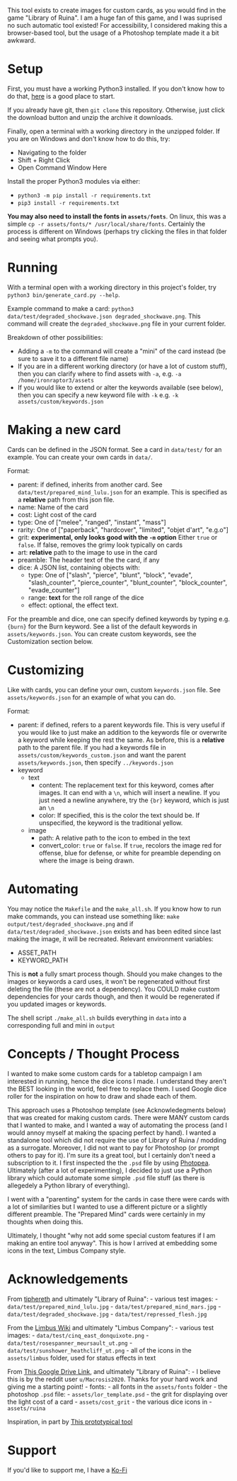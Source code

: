 This tool exists to create images for custom cards, as you would find in the game "Library of Ruina".
I am a huge fan of this game, and I was suprised no such automatic tool existed!
For accessibility, I considered making this a browser-based tool, but the usage of a Photoshop template made it a bit awkward.

# Setup

First, you must have a working Python3 installed.
If you don't know how to do that, [here](https://www.python.org/downloads/) is a good place to start.

If you already have git, then `git clone` this repository.
Otherwise, just click the download button and unzip the archive it downloads.

Finally, open a terminal with a working directory in the unzipped folder.
If you are on Windows and don't know how to do this, try:
- Navigating to the folder
- Shift + Right Click
- Open Command Window Here

Install the proper Python3 modules via either:
- `python3 -m pip install -r requirements.txt`
- `pip3 install -r requirements.txt`

**You may also need to install the fonts in `assets/fonts`**.
On linux, this was a simple `cp -r assets/fonts/* /usr/local/share/fonts`.
Certainly the process is different on Windows (perhaps try clicking the files in that folder and seeing what prompts you).

# Running

With a terminal open with a working directory in this project's folder, try `python3 bin/generate_card.py --help`.

Example command to make a card: `python3 data/test/degraded_shockwave.json degraded_shockwave.png`.
This command will create the `degraded_shockwave.png` file in your current folder.

Breakdown of other possibilities:
- Adding a `-m` to the command will create a "mini" of the card instead (be sure to save it to a different file name)
- If you are in a different working directory (or have a lot of custom stuff), then you can clarify where to find assets with `-a`, e.g. `-a /home/ironraptor3/assets`
- If you would like to extend or alter the keywords available (see below), then you can specify a new keyword file with `-k` e.g. `-k assets/custom/keywords.json`

# Making a new card

Cards can be defined in the JSON format.
See a card in `data/test/` for an example.
You can create your own cards in `data/`.

Format:
- parent: if defined, inherits from another card. See `data/test/prepared_mind_lulu.json` for an example. This is specified as a **relative** path from this json file.
- name: Name of the card
- cost: Light cost of the card
- type: One of ["melee", "ranged", "instant", "mass"]
- rarity: One of ["paperback", "hardcover", "limited", "objet d'art", "e.g.o"]
- grit: **experimental, only looks good with the `-m` option** Either `true` or `false`. If false, removes the grimy look typically on cards
- art: **relative** path to the image to use in the card
- preamble: The header text of the the card, if any
- dice: A JSON list, containing objects with:
    - type: One of ["slash", "pierce", "blunt", "block", "evade", "slash\_counter", "pierce\_counter", "blunt\_counter", "block\_counter", "evade\_counter"]
    - range: **text** for the roll range of the dice
    - effect: optional, the effect text.

For the preamble and dice, one can specify defined keywords by typing e.g. `{burn}` for the Burn keyword.
See a list of the default keywords in `assets/keywords.json`.
You can create custom keywords, see the Customization section below.

# Customizing

Like with cards, you can define your own, custom `keywords.json` file.
See `assets/keywords.json` for an example of what you can do.

Format:
- parent: if defined, refers to a parent keywords file. This is very useful if you would like to just make an addition to the keywords file or overwrite a keyword while keeping the rest the same. As before, this is a **relative** path to the parent file. If you had a keywords file in `assets/custom/keywords_custom.json` and want the parent `assets/keywords.json`, then specify `../keywords.json` 
- keyword
    - text
        - content: The replacement text for this keyword, comes after images. It can end with a `\n`, which will insert a newline. If you just need a newline anywhere, try the `{br}` keyword, which is just an `\n`
        - color: If specified, this is the color the text should be. If unspecified, the keyword is the traditional yellow.
    - image
        - path: A relative path to the icon to embed in the text
        - convert\_color: `true` or `false`. If `true`, recolors the image red for offense, blue for defense, or white for preamble depending on where the image is being drawn.

# Automating

You may notice the `Makefile` and the `make_all.sh`.
If you know how to run make commands, you can instead use something like:
`make output/test/degraded_shockwave.png` and if `data/test/degraded_shockwave.json` exists and has been edited since last making the image, it will be recreated.
Relevant environment variables:
- ASSET\_PATH
- KEYWORD\_PATH

This is **not** a fully smart process though.
Should you make changes to the images or keywords a card uses, it won't be regenerated without first deleting the file (these are not a dependency).
You COULD make custom dependencies for your cards though, and then it would be regenerated if you updated images or keywords.

The shell script `./make_all.sh` builds everything in `data` into a corresponding full and mini in `output`

# Concepts / Thought Process

I wanted to make some custom cards for a tabletop campaign I am interested in running, hence the dice icons I made.
I understand they aren't the BEST looking in the world, feel free to replace them.
I used Google dice roller for the inspiration on how to draw and shade each of them.

This approach uses a Photoshop template (see Acknowledegments below) that was created for making custom cards.
There were MANY custom cards that I wanted to make, and I wanted a way of automating the process (and I would annoy myself at making the spacing perfect by hand).
I wanted a standalone tool which did not require the use of Library of Ruina / modding as a surrogate.
Moreover, I did not want to pay for Photoshop (or prompt others to pay for it).
I'm sure its a great tool, but I certainly don't need a subscription to it.
I first inspected the the `.psd` file by using [Photopea](www.photopea.com).
Ultimately (after a lot of experimenting), I decided to just use a Python library which could automate some simple `.psd` file stuff (as there is allegedely a Python library of everything).

I went with a "parenting" system for the cards in case there were cards with a lot of similarities but I wanted to use a different picture or a slightly different preamble.
The "Prepared Mind" cards were certainly in my thoughts when doing this.

Ultimately, I thought "why not add some special custom features if I am making an entire tool anyway".
This is how I arrived at embedding some icons in the text, Limbus Company style.

# Acknowledgements

From [tiphereth](tiphereth.zasz.su) and ultimately "Library of Ruina":
    - various test images:
        - `data/test/prepared_mind_lulu.jpg`
        - `data/test/prepared_mind_mars.jpg`
        - `data/test/degraded_shockwave.jpg`
        - `data/test/repressed_flesh.jpg`

From the [Limbus Wiki](limbuscompany.wiki.gg) and ultimately "Limbus Company":
    - various test images:
        - `data/test/cinq_east_donquixote.png`
        - `data/test/rosespanner_meursault_ut.png`
        - `data/test/sunshower_heathcliff_ut.png`
    - all of the icons in the `assets/limbus` folder, used for status effects in text

From [This Google Drive Link](https://drive.google.com/drive/folders/12k2d_mPNzK6UfwFJcekXIiy3d1pJallO), and ultimately "Library of Ruina":
    - I believe this is by the reddit user `u/Macrosis2020`. Thanks for your hard work and giving me a starting point!
    - fonts:
        - all fonts in the `assets/fonts` folder
    - the photoshop `.psd` file:
        - `assets/lor_template.psd`
    - the grit for displaying over the light cost of a card
        - `assets/cost_grit`
    - the various dice icons in
        - `assets/ruina`

Inspiration, in part by [This prototypical tool](https://github.com/Stiggu/LoR-Card-Generator/tree/master)

# Support

If you'd like to support me, I have a [Ko-Fi](https://ko-fi.com/ironraptor3)

